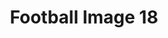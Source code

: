 ---
title: Football Image 18
image_path: /images/gallery/DSC_0541.JPG
link: 
description: Football Image 18
---
